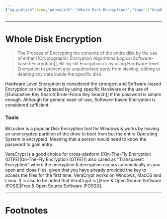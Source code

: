 ```yaml
---
{"dg-publish":true,"permalink":"/Whole Disk Encryption/","tags":["Academics","CyberSec"]}
---
```



---
# Whole Disk Encryption
> The Process of Encrypting the contents of the entire disk by the use of either [[Cryptographic Encryption Algorithms\|Logical Software-based Encryption]], Bit-by-bit Encryption or by using Hardware-level Encryption to prevent any unauthorised party from viewing, editing or deleting any data inside the specific disk. 

Hardware Level Encryption is considered the strongest and Software-based Encryption can be bypassed by using specific Hardware or the use of [[Exhaustive Key Search\|Brute-Force Key Search]] if the password is simple enough. 
Although for general ease-of-use, Software-based Encryption is considered sufficient. 

### Tools
BitLocker is a popular Disk Encryption tool for Windows & works by leaving an unencrypted partition of the drive to boot from but the entire Operating System is encrypted. Meaning that a person would need to know the password to gain entry. 

VeraCrypt is a good choice for cross-platform [[On-The-Fly Encryption (OTFE)\|On-The-Fly Encryption (OTFE)]] also called as "Transparent Encryption" where the encryption & decryption occurs automatically as you open and close files, given that you have already provided the key to access the files for the first time. VeraCrypt works on Windows, MacOS and Linux. It is also to be noted that VeraCrypt is [[Free & Open Source Software (FOSS)\|Free & Open Source Software (FOSS)]].

---
# Footnotes